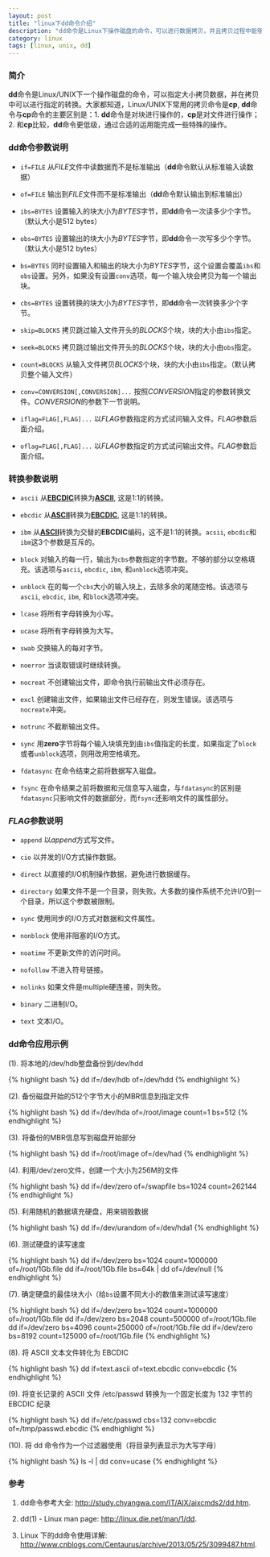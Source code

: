 ```yaml
---
layout: post
title: "linux下dd命令介绍"
description: "dd命令是Linux下操作磁盘的命令，可以进行数据拷贝，并且拷贝过程中能够进行指定的转换。"
category: linux
tags: [linux, unix, dd]
---
```


### 简介

**dd**命令是Linux/UNIX下一个操作磁盘的命令，可以指定大小拷贝数据，并在拷贝中可以进行指定的转换。大家都知道，Linux/UNIX下常用的拷贝命令是**cp**, **dd**命令与**cp**命令的主要区别是：1. **dd**命令是对块进行操作的，**cp**是对文件进行操作；2. 和**cp**比较，**dd**命令更低级，通过合适的运用能完成一些特殊的操作。

<!-- more -->

### dd命令参数说明

* `if=FILE` 从*FILE*文件中读数据而不是标准输出（**dd**命令默认从标准输入读数据）

* `of=FILE` 输出到*FILE*文件而不是标准输出（**dd**命令默认输出到标准输出）

* `ibs=BYTES` 设置输入的块大小为*BYTES*字节，即**dd**命令一次读多少个字节。（默认大小是512 bytes）

* `obs=BYTES` 设置输出的块大小为*BYTES*字节，即**dd**命令一次写多少个字节。（默认大小是512 bytes）

* `bs=BYTES` 同时设置输入和输出的块大小为*BYTES*字节，这个设置会覆盖`ibs`和`obs`设置。另外，如果没有设置`conv`选项，每一个输入块会拷贝为每一个输出块。

* `cbs=BYTES` 设置转换的块大小为*BYTES*字节，即**dd**命令一次转换多少个字节。

* `skip=BLOCKS` 拷贝跳过输入文件开头的*BLOCKS*个块，块的大小由`ibs`指定。

* `seek=BLOCKS` 拷贝跳过输出文件开头的*BLOCKS*个块，块的大小由`obs`指定。

* `count=BLOCKS` 从输入文件拷贝*BLOCKS*个块，块的大小由`ibs`指定。（默认拷贝整个输入文件）

* `conv=CONVERSION[,CONVERSION]...` 按照*CONVERSION*指定的参数转换文件。*CONVERSION*的参数下一节说明。

* `iflag=FLAG[,FLAG]...` 以*FLAG*参数指定的方式试问输入文件。*FLAG*参数后面介绍。

* `oflag=FLAG[,FLAG]...` 以*FLAG*参数指定的方式试问输出文件。*FLAG*参数后面介绍。

### 转换参数说明

* `ascii` 从[**EBCDIC**](http://zh.wikipedia.org/wiki/EBCDIC)转换为[**ASCII**](http://zh.wikipedia.org/zh-cn/ASCII), 这是1:1的转换。

* `ebcdic` 从[**ASCII**](http://zh.wikipedia.org/zh-cn/ASCII)转换为[**EBCDIC**](http://zh.wikipedia.org/wiki/EBCDIC), 这是1:1的转换。

* `ibm` 从[**ASCII**](http://zh.wikipedia.org/zh-cn/ASCII)转换为交替的**EBCDIC**编码，这不是1:1的转换。`acsii`, `ebcdic`和`ibm`这3个参数是互斥的。

* `block` 对输入的每一行，输出为`cbs`参数指定的字节数。不够的部分以空格填充。该选项与`ascii`, `ebcdic`, `ibm`, 和`unblock`选项冲突。

* `unblock` 在的每一个`cbs`大小的输入块上，去除多余的尾随空格。该选项与`ascii`, `ebcdic`, `ibm`, 和`block`选项冲突。

* `lcase` 将所有字母转换为小写。

* `ucase` 将所有字母转换为大写。

* `swab` 交换输入的每对字节。

* `noerror` 当读取错误时继续转换。

* `nocreat` 不创建输出文件，即命令执行前输出文件必须存在。

* `excl` 创建输出文件，如果输出文件已经存在，则发生错误。该选项与`nocreate`冲突。

* `notrunc` 不截断输出文件。

* `sync` 用**zero**字节将每个输入块填充到由`ibs`值指定的长度，如果指定了`block`或者`unblock`选项，则用改用空格填充。

* `fdatasync` 在命令结束之前将数据写入磁盘。

* `fsync` 在命令结果之前将数据和元信息写入磁盘，与`fdatasync`的区别是`fdatasync`只影响文件的数据部分，而`fsync`还影响文件的属性部分。

### *FLAG*参数说明

* `append` 以*append*方式写文件。

* `cio` 以并发的I/O方式操作数据。

* `direct` 以直接的I/O机制操作数据，避免进行数据缓存。

* `directory` 如果文件不是一个目录，则失败。大多数的操作系统不允许I/O到一个目录，所以这个参数被限制。

* `sync` 使用同步的I/O方式对数据和文件属性。

* `nonblock` 使用非阻塞的I/O方式。

* `noatime` 不更新文件的访问时间。

* `nofollow` 不进入符号链接。

* `nolinks` 如果文件是multiple硬连接，则失败。

* `binary` 二进制I/O。

* `text` 文本I/O。

### dd命令应用示例

(1). 将本地的/dev/hdb整盘备份到/dev/hdd

{% highlight bash %}
dd if=/dev/hdb of=/dev/hdd
{% endhighlight %}

(2). 备份磁盘开始的512个字节大小的MBR信息到指定文件

{% highlight bash %}
dd if=/dev/hda of=/root/image count=1 bs=512
{% endhighlight %}

(3). 将备份的MBR信息写到磁盘开始部分

{% highlight bash %}
dd if=/root/image of=/dev/had
{% endhighlight %}

(4). 利用/dev/zero文件，创建一个大小为256M的文件

{% highlight bash %}
dd if=/dev/zero of=/swapfile bs=1024 count=262144
{% endhighlight %}

(5). 利用随机的数据填充硬盘，用来销毁数据

{% highlight bash %}
dd if=/dev/urandom of=/dev/hda1
{% endhighlight %}

(6). 测试硬盘的读写速度

{% highlight bash %}
dd if=/dev/zero bs=1024 count=1000000 of=/root/1Gb.file
dd if=/root/1Gb.file bs=64k | dd of=/dev/null
{% endhighlight %}

(7). 确定硬盘的最佳块大小（给`bs`设置不同大小的数值来测试读写速度）
	
{% highlight bash %}
dd if=/dev/zero bs=1024 count=1000000 of=/root/1Gb.file
dd if=/dev/zero bs=2048 count=500000 of=/root/1Gb.file
dd if=/dev/zero bs=4096 count=250000 of=/root/1Gb.file
dd if=/dev/zero bs=8192 count=125000 of=/root/1Gb.file
{% endhighlight %}

(8). 将 ASCII 文本文件转化为 EBCDIC

{% highlight bash %}
dd if=text.ascii of=text.ebcdic conv=ebcdic
{% endhighlight %}

(9). 将变长记录的 ASCII 文件 /etc/passwd 转换为一个固定长度为 132 字节的 EBCDIC 纪录

{% highlight bash %}
dd if=/etc/passwd cbs=132 conv=ebcdic of=/tmp/passwd.ebcdic
{% endhighlight %}

(10). 将 dd 命令作为一个过滤器使用（将目录列表显示为大写字母）

{% highlight bash %}
ls -l | dd  conv=ucase
{% endhighlight %}

### 参考

1. dd命令参考大全: <http://study.chyangwa.com/IT/AIX/aixcmds2/dd.htm>.

2. dd(1) - Linux man page: <http://linux.die.net/man/1/dd>.

3. Linux 下的dd命令使用详解: <http://www.cnblogs.com/Centaurus/archive/2013/05/25/3099487.html>.
